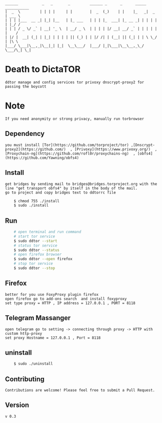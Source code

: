 
```
______           _   _       _         ______ _      _      _____ ___________ 
|  _  \         | | | |     | |        |  _  (_)    | |    |_   _|  _  | ___ \
| | | |___  __ _| |_| |__   | |_ ___   | | | |_  ___| |_ __ _| | | | | | |_/ /
| | | / _ \/ _` | __| '_ \  | __/ _ \  | | | | |/ __| __/ _` | | | | | |    / 
| |/ |  __| (_| | |_| | | | | || (_) | | |/ /| | (__| || (_| | | \ \_/ | |\ \ 
|___/ \___|\__,_|\__|_| |_|  \__\___/  |___/ |_|\___|\__\__,_\_/  \___/\_| \_|
```

# Death to DictaTOR
    ddtor manage and config services tor privoxy dnscrypt-proxy2 for passing the boycott 
# Note
    If you need anonymity or strong privacy, manually run torbrowser
## Dependency
    you must install [Tor](https://github.com/torproject/tor) ,[Dnscrypt-proxy2](https://github.com/)  , [Privoxy](https://www.privoxy.org/)  , [Proxychain-ng](https://github.com/rofl0r/proxychains-ng)  , [obfs4](https://github.com/Yawning/obfs4)  
## Install
    get bridges by sending mail to bridges@bridges.torproject.org with the line "get transport obfs4" by itself in the body of the mail.
    go to project and copy bridges text to ddtorrc file
```sh
    $ chmod 755 ./install
    $ sudo ./install
```
## Run

```sh
    # open terminal and run command
    # start tor service
    $ sudo ddtor --start
    # status tor service
    $ sudo ddtor --status
    # open firefox browser
    $ sudo ddtor --open firefox
    # stop tor service
    $ sudo ddtor --stop
```
## Firefox
    better for you use FoxyProxy plugin firefox
    open firefox go to add-ons search  and install foxyproxy 
    set type proxy = HTTP , IP address = 127.0.0.1 , PORT = 8118
## Telegram Massanger
    open telegram go to setting -> connecting through proxy -> HTTP with custom http-proxy 
    set proxy Hostname = 127.0.0.1 , Port = 8118 
## uninstall
```sh
    $ sudo ./uninstall
```
## Contributing
    Contributions are welcome! Please feel free to submit a Pull Request.
## Version
    v 0.3 

